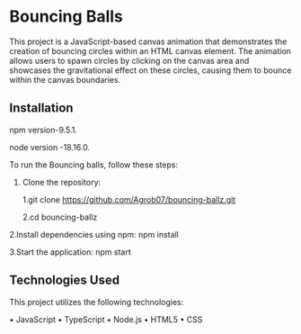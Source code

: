 # Bouncing Balls

This project is a JavaScript-based canvas animation that demonstrates the creation of bouncing circles within an HTML canvas element. The animation allows users to spawn circles by clicking on the canvas area and showcases the gravitational effect on these circles, causing them to bounce within the canvas boundaries.

## Installation

npm version-9.5.1.

node version -18.16.0.

To run the Bouncing balls, follow these steps:

1.  Clone the repository:

    1.git clone https://github.com/Agrob07/bouncing-ballz.git

    2.cd bouncing-ballz

2.Install dependencies using npm: npm install

3.Start the application: npm start

## Technologies Used

This project utilizes the following technologies:

• JavaScript
• TypeScript
• Node.js
• HTML5
• CSS
